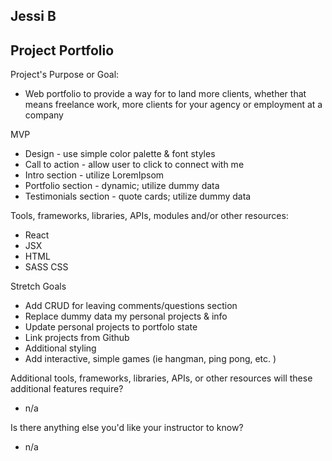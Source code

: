 ## Jessi B
## Project Portfolio

Project's Purpose or Goal: 
* Web portfolio to provide a way for to land more clients, whether that means freelance work, more clients for your agency or employment at a company

MVP
* Design - use simple color palette & font styles
* Call to action - allow user to click to connect with me
* Intro section - utilize LoremIpsom
* Portfolio section - dynamic; utilize dummy data
* Testimonials section - quote cards; utilize dummy data

Tools, frameworks, libraries, APIs, modules and/or other resources:
* React
* JSX
* HTML
* SASS CSS

Stretch Goals
* Add CRUD for leaving comments/questions section
* Replace dummy data my personal projects & info
* Update personal projects to portfolo state 
* Link projects from Github
* Additional styling
* Add interactive, simple games (ie hangman, ping pong, etc. )

Additional tools, frameworks, libraries, APIs, or other resources will these additional features require?
* n/a

Is there anything else you'd like your instructor to know?
* n/a